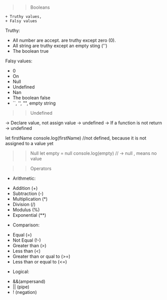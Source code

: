 > > Booleans

    + Truthy values,
    + Falsy values

Truthy:

- All number are accept. are truthy except zero (0).
- All string are truthy except an empty sting ('')
- The boolean true

Falsy values:

- 0
- On
- Null
- Undefined
- Nan
- The boolean false
- ``, '', "", empty string

> > Undefined

-> Declare value, not assign value -> undefined
-> If a function is not return -> undefined

let firstName
console.log(firstName) //not defined, because it is not assigned to a value yet

> > Null
> > let empty = null
> > console.log(empty) // -> null , means no value

> > Operators

- Arithmetic:

* Addition (+)
* Subtraction (-)
* Multiplication (\*)
* Division (/)
* Modulus (%)
* Exponential (\*\*)

- Comparison:

* Equal (=)
* Not Equal (!-)
* Greater than (>)
* Less than (<)
* Greater than or qual to (>=)
* Less than or equal to (<=)

- Logical:

* &&(ampersand)
* || (pipe)
* ! (negation)
